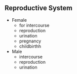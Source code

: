 ## Reproductive System
- Female
	- for intercourse
	- reproduction
	- urination
	- pregnancy
	- childbirthh
- Male
	- intercourse
	- reproduction
	- urination